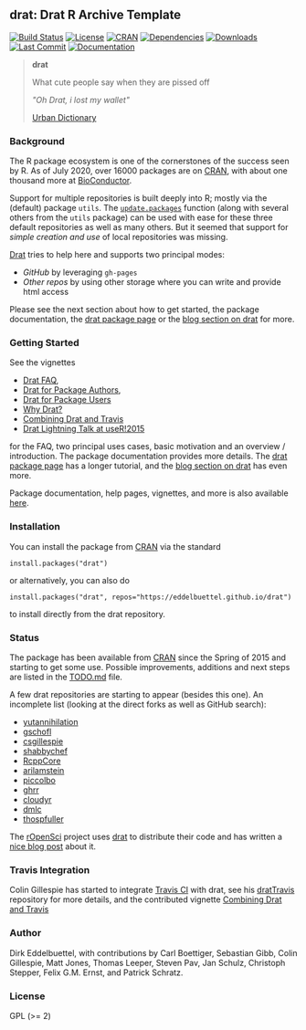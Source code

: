 ## drat: Drat R Archive Template

[![Build Status](https://travis-ci.org/eddelbuettel/drat.svg)](https://travis-ci.org/eddelbuettel/drat) 
[![License](https://img.shields.io/badge/license-GPL%20%28%3E=%202%29-brightgreen.svg?style=flat)](https://www.gnu.org/licenses/gpl-2.0.html) 
[![CRAN](https://www.r-pkg.org/badges/version/drat)](https://cran.r-project.org/package=drat) 
[![Dependencies](https://tinyverse.netlify.com/badge/drat)](https://cran.r-project.org/package=drat) 
[![Downloads](https://cranlogs.r-pkg.org/badges/drat?color=brightgreen)](https://www.r-pkg.org/pkg/drat)
[![Last Commit](https://img.shields.io/github/last-commit/eddelbuettel/drat)](https://github.com/eddelbuettel/drat)
[![Documentation](https://img.shields.io/badge/documentation-is_here-blue)](https://eddelbuettel.github.io/drat/)

> **drat**
>
> What cute people say when they are pissed off
> 
> _"Oh Drat, i lost my wallet"_
>
> [Urban Dictionary](https://www.urbandictionary.com/define.php?term=drat)

### Background

The R package ecosystem is one of the cornerstones of the success seen by R.
As of July 2020, over 16000 packages are on [CRAN](https://cran.r-project.org),
with about one thousand more at [BioConductor](https://www.bioconductor.org).

Support for multiple repositories is built deeply into R; mostly via the
(default) package `utils`. The
[`update.packages`](https://www.rdocumentation.org/packages/utils/functions/update.packages)
function (along with several others from the `utils` package) can be used with
ease for these three default repositories as well as many others. But it
seemed that support for _simple creation and use_ of local repositories was
missing.

[Drat](https://dirk.eddelbuettel.com/code/drat.html) tries to help here and supports two principal modes:

- *GitHub* by leveraging `gh-pages`
- *Other repos* by using other storage where you can write and provide html access

Please see the next section about how to get started, the package documentation, the
[drat package page](https://dirk.eddelbuettel.com/code/drat.html) or the
[blog section on drat](http://dirk.eddelbuettel.com/blog/code/drat/) for more.

### Getting Started

See the vignettes 

- [Drat FAQ](https://eddelbuettel.github.io/drat/vignettes/dratfaq), 
- [Drat for Package Authors](https://eddelbuettel.github.io/drat/vignettes/dratforauthors), 
- [Drat for Package Users](https://eddelbuettel.github.io/drat/vignettes/dratforusers)
- [Why Drat?](https://eddelbuettel.github.io/drat/vignettes/whydrat)
- [Combining Drat and Travis](https://eddelbuettel.github.io/drat/vignettes/combiningdratandtravis)
- [Drat Lightning Talk at useR!2015](https://dirk.eddelbuettel.com/papers/useR2015_drat.pdf)

for the FAQ, two principal uses cases, basic motivation and an overview / introduction.
The package documentation provides more details.  The
[drat package page](https://dirk.eddelbuettel.com/code/drat.html) has a longer
tutorial, and the
[blog section on drat](http://dirk.eddelbuettel.com/blog/code/drat/) has even
more.

Package documentation, help pages, vignettes, and more is also available
[here](https://eddelbuettel.github.io/drat/).



### Installation

You can install the package from [CRAN](https://cran.r-project.org) via the
standard

```{.r}
install.packages("drat")
```

or alternatively,  you can also do

```{.r}
install.packages("drat", repos="https://eddelbuettel.github.io/drat")
``` 

to install directly from the drat repository. 


### Status

The package has been available from [CRAN](https://cran.r-project.org) since
the Spring of 2015 and starting to get some use. Possible improvements,
additions and next steps are listed in the
[TODO.md](https://github.com/eddelbuettel/drat/blob/master/inst/TODO.md)
file.

A few drat repositories are starting to appear (besides this one). An incomplete list (looking at the direct forks as well as GitHub search):

 - [yutannihilation](https://github.com/yutannihilation/drat)
 - [gschofl](https://github.com/gschofl/drat/)
 - [csgillespie](https://github.com/csgillespie/drat)
 - [shabbychef](https://github.com/shabbychef/drat)
 - [RcppCore](https://github.com/RcppCore/drat)
 - [arilamstein](https://github.com/arilamstein/drat)
 - [piccolbo](https://github.com/piccolbo/drat)
 - [ghrr](https://github.com/ghrr/drat)
 - [cloudyr](https://cloudyr.github.io/drat)
 - [dmlc](https://github.com/dmlc/drat)
 - [thospfuller](https://github.com/thospfuller/drat)

The [rOpenSci](https://ropensci.org) project uses
[drat](https://dirk.eddelbuettel.com/code/drat.html) to distribute their code
and has written a
[nice blog post](https://ropensci.org/blog/2015/08/04/a-drat-repository-for-ropensci/)
about it.

### Travis Integration

Colin Gillespie has started to integrate
[Travis CI](https://www.travis-ci.org) with drat, see his
[dratTravis](https://github.com/csgillespie/dratTravis) repository for more
details, and the contributed vignette
[Combining Drat and Travis](https://eddelbuettel.github.io/drat/CombiningDratAndTravis.html)

### Author

Dirk Eddelbuettel, with contributions by Carl Boettiger, Sebastian Gibb,
Colin Gillespie, Matt Jones, Thomas Leeper, Steven Pav, Jan Schulz,
Christoph Stepper, Felix G.M. Ernst, and Patrick Schratz.

### License

GPL (>= 2)

